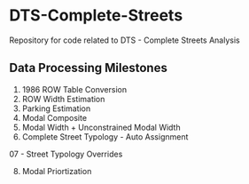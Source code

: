 # DTS-Complete-Streets
Repository for code related to DTS - Complete Streets Analysis

## Data Processing Milestones
1) 1986 ROW Table Conversion
2) ROW Width Estimation
3) Parking Estimation
4) Modal Composite
5) Modal Width + Unconstrained Modal Width
6) Complete Street Typology - Auto Assignment

07 - Street Typology Overrides

8) Modal Priortization

